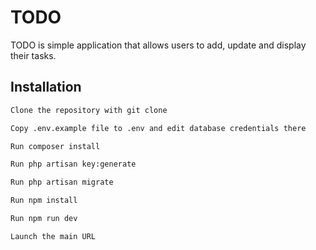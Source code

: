 # TODO

TODO is simple application that allows users to add, update and display their tasks.

## Installation


```bash
Clone the repository with git clone
```
```bash
Copy .env.example file to .env and edit database credentials there
```
```bash
Run composer install
```
```bash
Run php artisan key:generate
```
```bash
Run php artisan migrate
```
```bash
Run npm install
```
```bash
Run npm run dev
```
```bash
Launch the main URL
```
